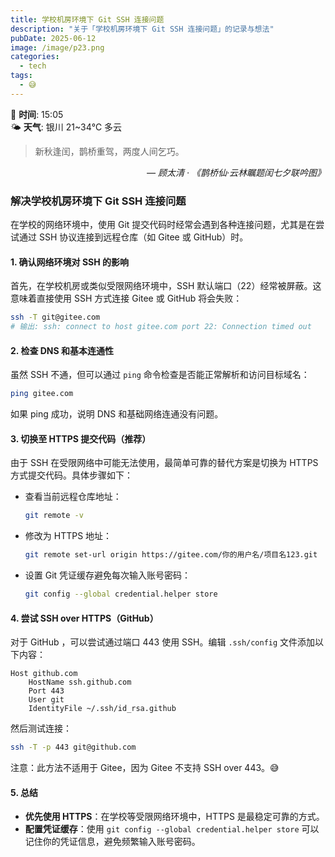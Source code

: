 ```yaml
---
title: 学校机房环境下 Git SSH 连接问题
description: "关于「学校机房环境下 Git SSH 连接问题」的记录与想法"
pubDate: 2025-06-12
image: /image/p23.png
categories:
  - tech
tags:
  - 😅
---
```

📅 **时间**: 15:05  
🌤️ **天气**: 银川 21~34℃ 多云

> 新秋逢闰，鹊桥重驾，两度人间乞巧。

<cite style="text-align: right; display: block;">— 顾太清 · 《鹊桥仙·云林瞩题闰七夕联吟图》</cite>


### 解决学校机房环境下 Git SSH 连接问题

在学校的网络环境中，使用 Git 提交代码时经常会遇到各种连接问题，尤其是在尝试通过 SSH 协议连接到远程仓库（如 Gitee 或 GitHub）时。

#### 1. 确认网络环境对 SSH 的影响

首先，在学校机房或类似受限网络环境中，SSH 默认端口（22）经常被屏蔽。这意味着直接使用 SSH 方式连接 Gitee 或 GitHub 将会失败：

```bash
ssh -T git@gitee.com
# 输出: ssh: connect to host gitee.com port 22: Connection timed out
```

#### 2. 检查 DNS 和基本连通性

虽然 SSH 不通，但可以通过 `ping` 命令检查是否能正常解析和访问目标域名：

```bash
ping gitee.com
```

如果 ping 成功，说明 DNS 和基础网络连通没有问题。

#### 3. 切换至 HTTPS 提交代码（推荐）

由于 SSH 在受限网络中可能无法使用，最简单可靠的替代方案是切换为 HTTPS 方式提交代码。具体步骤如下：

- 查看当前远程仓库地址：
  ```bash
  git remote -v
  ```
- 修改为 HTTPS 地址：
  ```bash
  git remote set-url origin https://gitee.com/你的用户名/项目名123.git
  ```
- 设置 Git 凭证缓存避免每次输入账号密码：
  ```bash
  git config --global credential.helper store
  ```

#### 4. 尝试 SSH over HTTPS（GitHub）

对于 GitHub ，可以尝试通过端口 443 使用 SSH。编辑 `.ssh/config` 文件添加以下内容：

```config
Host github.com
    HostName ssh.github.com
    Port 443
    User git
    IdentityFile ~/.ssh/id_rsa.github
```

然后测试连接：

```bash
ssh -T -p 443 git@github.com
```

注意：此方法不适用于 Gitee，因为 Gitee 不支持 SSH over 443。😅

#### 5. 总结

- **优先使用 HTTPS**：在学校等受限网络环境中，HTTPS 是最稳定可靠的方式。
- **配置凭证缓存**：使用 `git config --global credential.helper store` 可以记住你的凭证信息，避免频繁输入账号密码。
